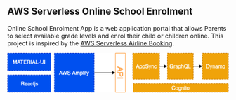 ## AWS Serverless Online School Enrolment

Online School Enrolment App is a web application portal that allows Parents to select available grade levels and enrol their child or children online. This project is inspired by the [AWS Serverless Airline Booking](https://github.com/aws-samples/aws-serverless-airline-booking).

![Serverless Initial Architecture](./media/prototype-architecture.png)
